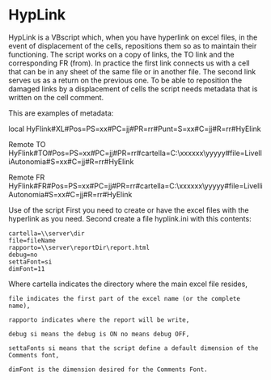 # HypLink
HypLink is a VBscript which, when you have hyperlink on excel files, in the event of displacement of the cells, repositions them so as to maintain their functioning.
The script works on a copy of links, the TO link and the corresponding FR (from). In practice the first link connects us with a cell that can be in any sheet of the same file or in another file. The second link serves us as a return on the previous one.
To be able to reposition the damaged links by a displacement of cells the script needs metadata that is written on the cell comment.

This are examples of metadata:

  local
  HyFlink#XL#Pos=PS=xx#PC=jj#PR=rr#Punt=S=xx#C=jj#R=rr#HyElink
  
  Remote TO
  HyFlink#TO#Pos=PS=xx#PC=jj#PR=rr#cartella=C:\xxxxxx\yyyyy#file=LivelliAutonomia#S=xx#C=jj#R=rr#HyElink
  
  Remote FR
  HyFlink#FR#Pos=PS=xx#PC=jj#PR=rr#cartella=C:\xxxxxx\yyyyy#file=LivelliAutonomia#S=xx#C=jj#R=rr#HyElink
  
  
Use of the script
First you need to create or have the excel files with the hyperlink as you need.
Second create a file hyplink.ini with this contents:


	cartella=\\server\dir
	file=fileName
	rapporto=\\server\reportDir\report.html
	debug=no
	settaFont=si
	dimFont=11

Where	cartella indicates the directory where the main excel file resides,

	file indicates the first part of the excel name (or the complete name),
	
	rapporto indicates where the report will be write,
	
	debug si means the debug is ON no means debug OFF,
	
	settaFonts si means that the script define a default dimension of the Comments font,
	
	dimFont is the dimension desired for the Comments Font.
	
	
